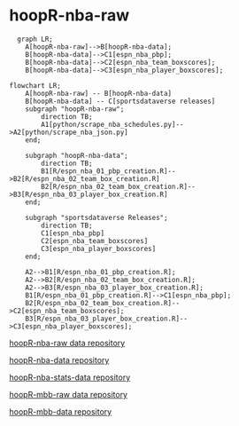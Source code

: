 # hoopR-nba-raw

```mermaid
  graph LR;
    A[hoopR-nba-raw]-->B[hoopR-nba-data];
    B[hoopR-nba-data]-->C1[espn_nba_pbp];
    B[hoopR-nba-data]-->C2[espn_nba_team_boxscores];
    B[hoopR-nba-data]-->C3[espn_nba_player_boxscores];

```

```mermaid
flowchart LR;
    A[hoopR-nba-raw] -- B[hoopR-nba-data]
    B[hoopR-nba-data] -- C[sportsdataverse releases]
    subgraph "hoopR-nba-raw";
        direction TB;
        A1[python/scrape_nba_schedules.py]-->A2[python/scrape_nba_json.py]
    end;

    subgraph "hoopR-nba-data";
        direction TB;
        B1[R/espn_nba_01_pbp_creation.R]-->B2[R/espn_nba_02_team_box_creation.R]
        B2[R/espn_nba_02_team_box_creation.R]-->B3[R/espn_nba_03_player_box_creation.R]
    end;

    subgraph "sportsdataverse Releases";
        direction TB;
        C1[espn_nba_pbp]
        C2[espn_nba_team_boxscores]
        C3[espn_nba_player_boxscores]
    end;

    A2-->B1[R/espn_nba_01_pbp_creation.R];
    A2-->B2[R/espn_nba_02_team_box_creation.R];
    A2-->B3[R/espn_nba_03_player_box_creation.R];
    B1[R/espn_nba_01_pbp_creation.R]-->C1[espn_nba_pbp];
    B2[R/espn_nba_02_team_box_creation.R]-->C2[espn_nba_team_boxscores];
    B3[R/espn_nba_03_player_box_creation.R]-->C3[espn_nba_player_boxscores];

```

[hoopR-nba-raw data repository](https://github.com/sportsdataverse/hoopR-nba-raw)

[hoopR-nba-data repository](https://github.com/sportsdataverse/hoopR-nba-data)

[hoopR-nba-stats-data repository](https://github.com/sportsdataverse/hoopR-nba-stats-data)

[hoopR-mbb-raw data repository](https://github.com/sportsdataverse/hoopR-mbb-raw)

[hoopR-mbb-data repository](https://github.com/sportsdataverse/hoopR-mbb-data)